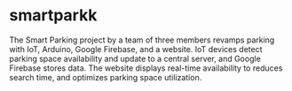 # smartparkk
The Smart Parking project by a team of three members revamps parking with IoT, Arduino, Google Firebase, and a website. IoT devices detect parking space availability and update to a central server, and Google Firebase stores data. The website displays real-time availability to  reduces search time, and optimizes parking space utilization.
